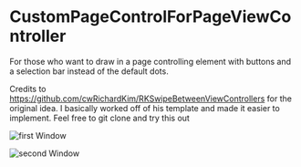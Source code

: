 CustomPageControlForPageViewController
======================================

For those who want to draw in a page controlling element with buttons and a selection bar instead of the default dots. 

Credits to https://github.com/cwRichardKim/RKSwipeBetweenViewControllers for the original idea. I basically worked off of his template and made it easier to implement. Feel free to git clone and try this out 

![first Window](https://raw.github.com/terrybu/CustomPageControlForPageViewController/master/Screenshots/second.png)

![second Window](https://raw.github.com/terrybu/CustomPageControlForPageViewController/master/Screenshots/first.png)

